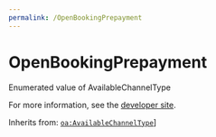 ```yaml
---
permalink: /OpenBookingPrepayment
---
```


# OpenBookingPrepayment
Enumerated value of AvailableChannelType

For more information, see the [developer site](https://developer.openactive.io/data-model/types/openbookingprepayment).

Inherits from: [`oa:AvailableChannelType`](https://openactive.io/AvailableChannelType)]
